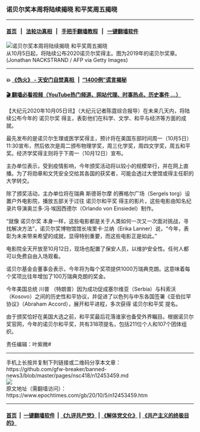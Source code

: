 ### 诺贝尔奖本周将陆续揭晓 和平奖周五揭晓
------------------------

#### [首页](https://github.com/gfw-breaker/banned-news3/blob/master/README.md) &nbsp;&nbsp;|&nbsp;&nbsp; [法轮功真相](https://github.com/begood0513/basic/blob/master/README.md)  &nbsp;&nbsp;|&nbsp;&nbsp; [手把手翻墙教程](https://github.com/gfw-breaker/guides/wiki)  &nbsp;&nbsp;|&nbsp;&nbsp; [一键翻墙软件](https://github.com/gfw-breaker/nogfw/blob/master/README.md)  



<div><img alt="诺贝尔奖本周将陆续揭晓 和平奖周五揭晓" class="attachment-djy_600_400 size-djy_600_400 wp-post-image" src="https://i.epochtimes.com/assets/uploads/2020/10/GettyImages-1187344756-600x400.jpg"/>
<div class="caption">
 从10月5日起，将陆续公布2020诺贝尔奖得主。图为2019年的诺贝尔奖章。 (Jonathan NACKSTRAND / AFP via Getty Images)
</div></div><hr/>

#### 💥 [《伪火》 - 天安门自焚真相 ](http://158.247.195.190:10000/videos/blog/weihuo.html)&nbsp; |&nbsp; [“1400例”谎言揭秘  ](http://158.247.195.190:10000/videos/blog/jiexi1400.html)

#### [ 🎬  翻墙必看视频（YouTube热门频道、网站代理、时事热点、历史事件 ...）](https://github.com/gfw-breaker/links/blob/master/banned.md)

<div><p>
 【大纪元2020年10月05日讯】（大纪元记者陈霆综合报导）在未来几天内，将陆续公布今年的
 <ok href="https://www.epochtimes.com/gb/tag/%E8%AF%BA%E8%B4%9D%E5%B0%94%E5%A5%96.html">
  诺贝尔奖
 </ok>
 得主，表彰他们在科学、文学、和平与经济等方面的成就。
</p>
<p>
 最先发布的是诺贝尔生理或医学奖得主，预计将在美国东部时间周一（10月5日）11:30宣布，然后依次是周二颁布物理学奖，周三化学奖，周四文学奖，周五和平奖。经济学奖得主则将于下周一（10月12日）宣布。
</p>
<p>
 主办单位表示，受到疫情影响，今年颁奖活动将以较小的规模举行，并在网上直播。为了将勋章和文凭安全交给其各国的获奖者，可能会透过大使馆或得主任职的大学转交。
</p>
<p>
 除了颁奖活动，主办单位将在瑞典
 <ok href="https://www.epochtimes.com/gb/tag/%E6%96%AF%E5%BE%B7%E5%93%A5%E5%B0%94%E6%91%A9.html">
  斯德哥尔摩
 </ok>
 的赛格尔广场（Sergels torg）设置户外电影院，播放五部关于过往
 <ok href="https://www.epochtimes.com/gb/tag/%E8%AF%BA%E8%B4%9D%E5%B0%94%E5%92%8C%E5%B9%B3%E5%A5%96.html">
  诺贝尔和平奖
 </ok>
 得主的影片，这些电影由知名纪录片导演奥兰多·冯·埃因西德尔（Orlando von Einsiedel）制作。
</p>
<p>
 “就像
 <ok href="https://www.epochtimes.com/gb/tag/%E8%AF%BA%E8%B4%9D%E5%B0%94%E5%A5%96.html">
  诺贝尔奖
 </ok>
 本身一样，这些电影都是关于人类如何一次又一次面对挑战，寻找解决方法”，诺贝尔奖博物馆馆长埃里卡·兰纳（Erika Lanner）说，“今年，表彰为未来带来希望的成就，显得特别重要，而这些电影正是如此。”
</p>
<p>
 电影院全天开放至10月12日，现场也配置了保安人员，以维护安全性。任何人都可以免费自由入场观看。
</p>
<p>
 诺贝尔基金会董事会表示，今年将为每个奖项提供1000万瑞典克朗。这意味着每个奖项比往年增加了100万瑞典克朗的奖金。
</p>
<p>
 今年美国总统
 <ok href="https://www.epochtimes.com/gb/tag/%E5%B7%9D%E6%99%AE.html">
  川普
 </ok>
 （特朗普）因为成功促成塞尔维亚（Serbia）与科索沃（Kosovo）之间的历史性和平协议，并促进了以色列与中东各国签署《亚伯拉罕协议》（Abraham Accord），展开和平进程，多次获得
 <ok href="https://www.epochtimes.com/gb/tag/%E8%AF%BA%E8%B4%9D%E5%B0%94%E5%92%8C%E5%B9%B3%E5%A5%96.html">
  诺贝尔和平奖
 </ok>
 提名。
</p>
<p>
 由于颁奖恰好在美国大选之前，和平奖最后花落谁家也备受外界瞩目。根据诺贝尔奖官网，今年的诺贝尔和平奖，共有318项提名，包括211位个人和107个团体组织。
</p>
<p>
 责任编辑：叶紫微#
</p>
</div>
<hr/>
手机上长按并复制下列链接或二维码分享本文章：<br/>
https://github.com/gfw-breaker/banned-news3/blob/master/pages/nsc418/n12453459.md <br/>
<a href='https://github.com/gfw-breaker/banned-news3/blob/master/pages/nsc418/n12453459.md'><img src='https://github.com/gfw-breaker/banned-news3/blob/master/pages/nsc418/n12453459.md.png'/></a> <br/>
原文地址（需翻墙访问）：https://www.epochtimes.com/gb/20/10/5/n12453459.htm


------------------------
#### [首页](https://github.com/gfw-breaker/banned-news3/blob/master/README.md) &nbsp;|&nbsp; [一键翻墙软件](https://github.com/gfw-breaker/nogfw/blob/master/README.md) &nbsp;| [《九评共产党》](https://github.com/gfw-breaker/9ping.md/blob/master/README.md#九评之一评共产党是什么) | [《解体党文化》](https://github.com/gfw-breaker/jtdwh.md/blob/master/README.md) | [《共产主义的终极目的》](https://github.com/gfw-breaker/gczydzjmd.md/blob/master/README.md)


<img src='http://gfw-breaker.win/banned-news3/pages/nsc418/n12453459.md' width='0px' height='0px'/>